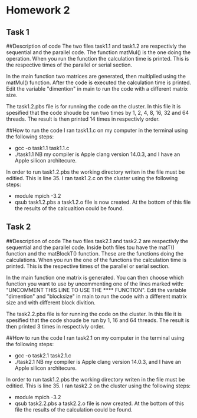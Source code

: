 # Homework 2

## Task 1

##Description of code 
The two files task1.1 and task1.2 are respectivly the sequential and the parallel code. The function matMul() is the one doing the operation. When you run the function the calculation time is printed. This is the respective times of the parallel or serial section. 

In the main function two matrices are generated, then multiplied using the matMul() function. After the code is executed the calculation time is printed. Edit the variable "dimention" in main to run the code with a different matrix size. 

The task1.2.pbs file is for running the code on the cluster. In this file it is spesified that the code shoude be run two times by 1, 2, 4, 8, 16, 32 and 64 threads. The result is then printed 14 times in respectivly order. 

##How to run the code 
I ran task1.1.c on my computer in the terminal using the following steps:
- gcc -o task1.1 task1.1.c
- ./task1.1
NB my compiler is Apple clang version 14.0.3, and I have an Apple silicon architecure. 

In order to run task1.2.pbs the working directory writen in the file must be editied. This is line 35. 
I ran task1.2.c on the cluster using the following steps: 
- module mpich -3.2 
- qsub task1.2.pbs 
a task1.2.o file is now created. At the bottom of this file the results of the calcualtion could be found. 


## Task 2

##Description of code 
The two files task2.1 and task2.2 are respectivly the sequential and the parallel code. Inside both files tou have the matT() function and the matBlockT() function. These are the functions doing the calculations. When you run the one of the functions the calculation time is printed. This is the respective times of the parallel or serial section. 

In the main function one matrix is generated. You can then choose which function you want to use by uncommenting one of the lines marked with: "UNCOMMENT THIS LINE TO USE THE **** FUNCTION". Edit the variable "dimention" and "blocksize" in main to run the code with a different matrix size and with different block divition. 

The task2.2.pbs file is for running the code on the cluster. In this file it is spesified that the code shoude be run by 1, 16 and 64 threads. The result is then printed 3 times in respectivly order. 

##How to run the code 
I ran task2.1 on my computer in the terminal using the following steps:
- gcc -o task2.1 task2.1.c
- ./task2.1
NB my compiler is Apple clang version 14.0.3, and I have an Apple silicon architecure. 

In order to run task1.2.pbs the working directory writen in the file must be editied. This is line 35.
I ran task2.2 on the cluster using the following steps: 
- module mpich -3.2 
- qsub task2.2.pbs 
a task2.2.o file is now created. At the bottom of this file the results of the calculation could be found. 

